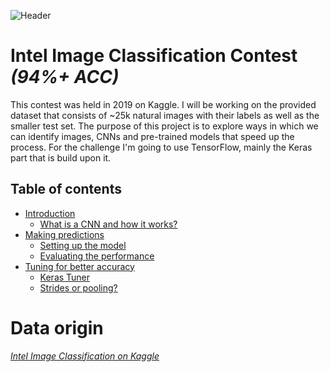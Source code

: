 ![Header](https://i.imgur.com/XO0gE3J.png)



# Intel Image Classification Contest _(94%+ ACC)_

This contest was held in 2019 on Kaggle. I will be working on the provided dataset that consists of ~25k natural images with their labels as well as the smaller test set. The purpose of this project is to explore ways in which we can identify images, CNNs and pre-trained models that speed up the process. For the challenge I'm going to use TensorFlow, mainly the Keras part that is build upon it.



## Table of contents

- [Introduction]()
  - [What is a CNN and how it works?]()
- [Making predictions]()
  - [Setting up the model]()
  - [Evaluating the performance]()
- [Tuning for better accuracy]()
  - [Keras Tuner]()
  - [Strides or pooling?]()



# Data origin

[_Intel Image Classification on Kaggle_](https://www.kaggle.com/puneet6060/intel-image-classification)
